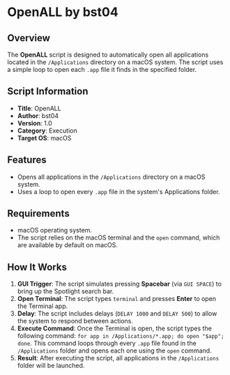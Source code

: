 # OpenALL by bst04

## Overview

The **OpenALL** script is designed to automatically open all applications located in the `/Applications` directory on a macOS system. The script uses a simple loop to open each `.app` file it finds in the specified folder.

## Script Information

- **Title**: OpenALL
- **Author**: bst04
- **Version**: 1.0
- **Category**: Execution
- **Target OS**: macOS

## Features

- Opens all applications in the `/Applications` directory on a macOS system.
- Uses a loop to open every `.app` file in the system's Applications folder.

## Requirements

- macOS operating system.
- The script relies on the macOS terminal and the `open` command, which are available by default on macOS.

## How It Works

1. **GUI Trigger**: The script simulates pressing **Spacebar** (via `GUI SPACE`) to bring up the Spotlight search bar.
2. **Open Terminal**: The script types `terminal` and presses **Enter** to open the Terminal app.
3. **Delay**: The script includes delays (`DELAY 1000` and `DELAY 500`) to allow the system to respond between actions.
4. **Execute Command**: Once the Terminal is open, the script types the following command: `for app in /Applications/*.app; do open "$app"; done`. This command loops through every `.app` file found in the `/Applications` folder and opens each one using the `open` command.
5. **Result**: After executing the script, all applications in the `/Applications` folder will be launched.

